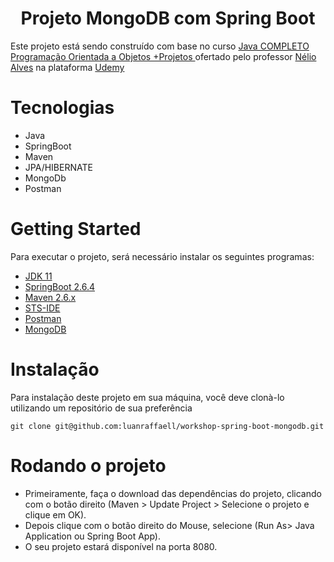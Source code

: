 <h1 align="center">Projeto MongoDB com Spring Boot</h1>

Este projeto está sendo construído com base no curso [Java COMPLETO Programação Orientada a Objetos +Projetos
](https://www.udemy.com/course/java-curso-completo/) ofertado pelo professor [Nélio Alves](https://github.com/acenelio) na plataforma [Udemy](https://www.udemy.com/)

# Tecnologias
* Java
* SpringBoot
* Maven
* JPA/HIBERNATE
* MongoDb
* Postman

# Getting Started
 Para executar o projeto, será necessário instalar os seguintes programas:<br>
* [JDK 11](https://www.oracle.com/java/technologies/downloads/)
* [SpringBoot 2.6.4](https://spring.io/blog/2022/02/24/spring-boot-2-6-4-available-now)
* [Maven 2.6.x](https://mvnrepository.com/artifact/org.springframework.boot/spring-boot-maven-plugin/2.6.4)
* [STS-IDE](https://spring.io/tools)
* [Postman](https://www.postman.com/downloads/)
* [MongoDB](https://www.mongodb.com/try/download/community)

# Instalação
Para instalação deste projeto em sua máquina, você deve clonà-lo utilizando um repositório de sua preferência<br>


```git clone git@github.com:luanraffaell/workshop-spring-boot-mongodb.git```

# Rodando o projeto
* Primeiramente, faça o download das dependências do projeto, clicando com o botão direito (Maven > Update Project > Selecione o projeto e clique em OK).
* Depois clique com o botão direito do Mouse, selecione (Run As> Java Application ou Spring Boot App).
* O seu projeto estará disponível na porta 8080.
